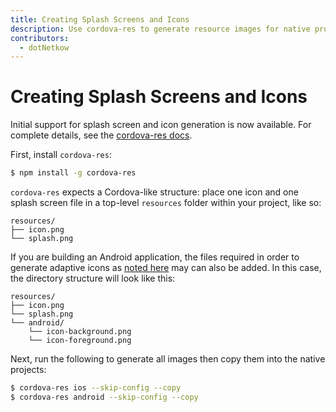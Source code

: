 ```yaml
---
title: Creating Splash Screens and Icons
description: Use cordova-res to generate resource images for native projects
contributors:
  - dotNetkow
---
```


#  Creating Splash Screens and Icons

Initial support for splash screen and icon generation is now available. For complete details, see the [cordova-res docs](https://github.com/ionic-team/cordova-res).

First, install `cordova-res`:

```bash
$ npm install -g cordova-res
```

`cordova-res` expects a Cordova-like structure: place one icon and one splash screen file in a top-level `resources` folder within your project, like so:

```
resources/
├── icon.png
└── splash.png
```

If you are building an Android application, the files required in order to generate adaptive icons as [noted here](https://github.com/ionic-team/cordova-res#adaptive-icons) may can also be added. In this case, the directory structure will look like this:

```
resources/
├── icon.png
└── splash.png
└── android/
    └── icon-background.png
    └── icon-foreground.png
```

Next, run the following to generate all images then copy them into the native projects:

```bash
$ cordova-res ios --skip-config --copy
$ cordova-res android --skip-config --copy
```
